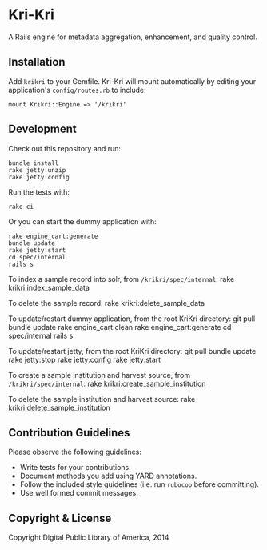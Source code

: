 Kri-Kri
=======

A Rails engine for metadata aggregation, enhancement, and quality control.

Installation
-------------

Add `krikri` to your Gemfile.  Kri-Kri will mount automatically by editing your 
application's `config/routes.rb` to include:

    mount Krikri::Engine => '/krikri'

Development
-----------

Check out this repository and run:

    bundle install
    rake jetty:unzip
    rake jetty:config

Run the tests with:

    rake ci

Or you can start the dummy application with:

    rake engine_cart:generate
    bundle update
    rake jetty:start
    cd spec/internal
    rails s

To index a sample record into solr, from `/krikri/spec/internal`:
    rake krikri:index_sample_data

To delete the sample record:
    rake krikri:delete_sample_data

To update/restart dummy application, from the root KriKri directory:
    git pull
    bundle update
    rake engine_cart:clean
    rake engine_cart:generate
    cd spec/internal
    rails s

To update/restart jetty, from the root KriKri directory:
    git pull
    bundle update
    rake jetty:stop
    rake jetty:config
    rake jetty:start

To create a sample institution and harvest source, from `/krikri/spec/internal`:
    rake krikri:create_sample_institution

To delete the sample institution and harvest source:
    rake krikri:delete_sample_institution

Contribution Guidelines
-----------------------
Please observe the following guidelines:

  - Write tests for your contributions.
  - Document methods you add using YARD annotations.
  - Follow the included style guidelines (i.e. run `rubocop` before committing).
  - Use well formed commit messages.

Copyright & License
--------------------

Copyright Digital Public Library of America, 2014

